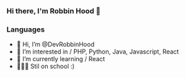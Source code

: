 ### Hi there, I'm Robbin Hood 👋

### Languages

- 👋 Hi, I’m @DevRobbinHood
- 👀 I’m interested in / PHP, Python, Java, Javascript, React 
- 🌱 I’m currently learning / React
- 👨🏼‍💻 Stil on school :)
